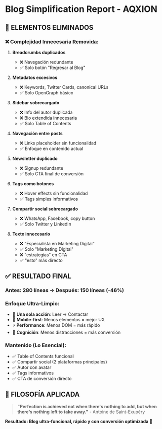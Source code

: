 # Blog Simplification Report - AQXION

## 🎯 **ELEMENTOS ELIMINADOS**

### ❌ **Complejidad Innecesaria Removida:**

1. **Breadcrumbs duplicados** 
   - ❌ Navegación redundante
   - ✅ Solo botón "Regresar al Blog"

2. **Metadatos excesivos**
   - ❌ Keywords, Twitter Cards, canonical URLs
   - ✅ Solo OpenGraph básico

3. **Sidebar sobrecargado**
   - ❌ Info del autor duplicada
   - ❌ Bio extendida innecesaria
   - ✅ Solo Table of Contents

4. **Navegación entre posts**
   - ❌ Links placeholder sin funcionalidad
   - ✅ Enfoque en contenido actual

5. **Newsletter duplicado**
   - ❌ Signup redundante
   - ✅ Solo CTA final de conversión

6. **Tags como botones**
   - ❌ Hover effects sin funcionalidad
   - ✅ Tags simples informativos

7. **Compartir social sobrecargado**
   - ❌ WhatsApp, Facebook, copy button
   - ✅ Solo Twitter y LinkedIn

8. **Texto innecesario**
   - ❌ "Especialista en Marketing Digital"
   - ✅ Solo "Marketing Digital"
   - ❌ "estrategias" en CTA
   - ✅ "esto" más directo

## ✅ **RESULTADO FINAL**

### **Antes: 280 líneas → Después: 150 líneas (-46%)**

### **Enfoque Ultra-Limpio:**
- 🎯 **Una sola acción**: Leer → Contactar
- 📱 **Mobile-first**: Menos elementos = mejor UX
- ⚡ **Performance**: Menos DOM = más rápido
- 🧠 **Cognición**: Menos distracciones = más conversión

### **Mantenido (Lo Esencial):**
- ✅ Table of Contents funcional
- ✅ Compartir social (2 plataformas principales)
- ✅ Autor con avatar
- ✅ Tags informativos
- ✅ CTA de conversión directo

## 🎨 **FILOSOFÍA APLICADA**

> **"Perfection is achieved not when there's nothing to add, but when there's nothing left to take away."** - Antoine de Saint-Exupéry

**Resultado: Blog ultra-funcional, rápido y con conversión optimizada** 🚀
